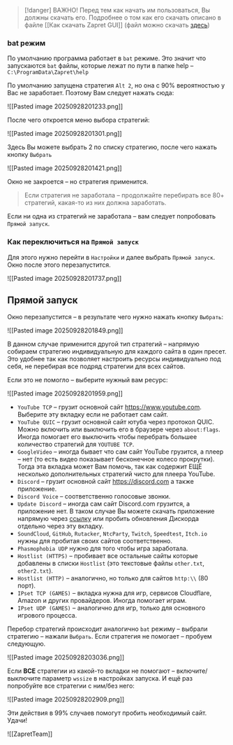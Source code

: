 
> [!danger] ВАЖНО!
> Перед тем как начать им пользоваться, Вы должны скачать его. Подробнее о том как его скачать описано в файле [[Как скачать Zapret GUI]] (файл можно скачать [здесь](https://t.me/zaprethelp/3/1012))


### bat режим
По умолчанию программа работает в `bat` режиме. Это значит что запускаются `bat` файлы, которые лежат по пути в папке help – `C:\ProgramData\Zapret\help`

По умолчанию запущена стратегия `Alt 2`, но она с 90% вероятностью у Вас не заработает. Поэтому Вам следует нажать сюда:

![[Pasted image 20250928201233.png]]

После чего откроется меню выбора стратегий:

![[Pasted image 20250928201301.png]]

Здесь Вы можете выбрать 2 по списку стратегию, после чего нажать кнопку `Выбрать`

![[Pasted image 20250928201421.png]]

Окно не закроется – но стратегия применится.

> Если стратегия не заработала – продолжайте перебирать все 80+ стратегий, какая-то из них должна заработать.

Если ни одна из стратегий не заработала – вам следует попробовать `Прямой запуск`.

### Как переключиться на `Прямой запуск`
Для этого нужно перейти в `Настройки` и далее выбрать `Прямой запуск`. Окно после этого перезапустится.

![[Pasted image 20250928201737.png]]

<div style="page-break-after: always;"></div>

## Прямой запуск
Окно перезапустится – в результате чего нужно нажать кнопку `Выбрать`:

![[Pasted image 20250928201849.png]]

В данном случае применится другой тип стратегий – напрямую собираем стратегию индивидуальную для каждого сайта в один пресет. Это удобнее так как позволяет настроить ресурсы индивидуально под себя, не перебирая все подряд стратегии для всех сайтов.

Если это не помогло – выберите нужный вам ресурс:

![[Pasted image 20250928201959.png]]

- `YouTube TCP` – грузит основной сайт https://www.youtube.com. Выберите эту вкладку если не работает сам сайт.
- `YouTube QUIC` – грузит основной сайт ютуба через протокол QUIC.  Можно включить или выключить его в браузере через `about:flags`. Иногда помогает его выключить чтобы перебрать большее количество стратегий для `YOUTUBE TCP`.
- `GoogleVideo` – иногда бывает что сам сайт YouTube грузится, а плеер – нет (то есть видео показывает бесконечное колесо прокрутки). Тогда эта вкладка может Вам помочь, так как содержит ЕЩЁ несколько дополнительных стратегий чисто для плеера YouTube.
- `Discord` – грузит основной сайт https://discord.com а также приложение.
- `Discord Voice` – соответственно голосовые звонки.
- `Update Discord` – иногда сам сайт Discord.com грузится, а приложение нет. В таком случае Вы можете скачать приложение напрямую через [ссылку](https://discord.com/api/downloads/distributions/app/installers/latest?channel=stable&platform=win&arch=x64) или пробить обновления Дискорда отдельно через эту вкладку.
- `SoundCloud`, `GitHub`, `Rutacker`, `NtcParty`, `Twitch`, `Speedtest`, `Itch.io` нужны для пробитая своих сайтов соответственно.
- `Phasmophobia UDP` нужно для того чтобы игра заработала.
- `Hostlist (HTTPS)` – пробивает все остальные сайты которые добавлены в списки `Hostlist` (это текстовые файлы `other.txt`, `other2.txt`).
- `Hostlist (HTTP)` – аналогично, но только для сайтов `http:\\` (80 порт).
- `IPset TCP (GAMES)` – вкладка нужна для игр, сервисов Cloudflare, Amazon и других провайдеров. Иногда помогает играм.
- `IPset UDP (GAMES)` – аналогично для игр, только для основного игрового процесса.

Перебор стратегий происходит аналогично `bat` режиму – выбрали стратегию – нажали `Выбрать`. Если стратегия не помогает – пробуем следующую.

![[Pasted image 20250928203036.png]]

Если **ВСЕ** стратегии из какой-то вкладки не помогают – включите/выключите параметр `wssize` в настройках запуска. И ещё раз попробуйте все стратегии с ним/без него:

![[Pasted image 20250928202909.png]]

Эти действия в 99% случаев помогут пробить необходимый сайт. Удачи!

<div style="page-break-after: always;"></div>

![[ZapretTeam]]